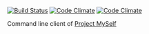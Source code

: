 [![Build Status](https://travis-ci.org/cornelius/myer.svg?branch=master)](https://travis-ci.org/cornelius/myer)
[![Code Climate](https://codeclimate.com/github/cornelius/myer.png)](https://codeclimate.com/github/cornelius/myer)
[![Code Climate](https://codeclimate.com/github/cornelius/myer/badges/gpa.svg)](https://codeclimate.com/github/cornelius/myer)

Command line client of [Project MySelf](https://github.com/cornelius/project-myself)
